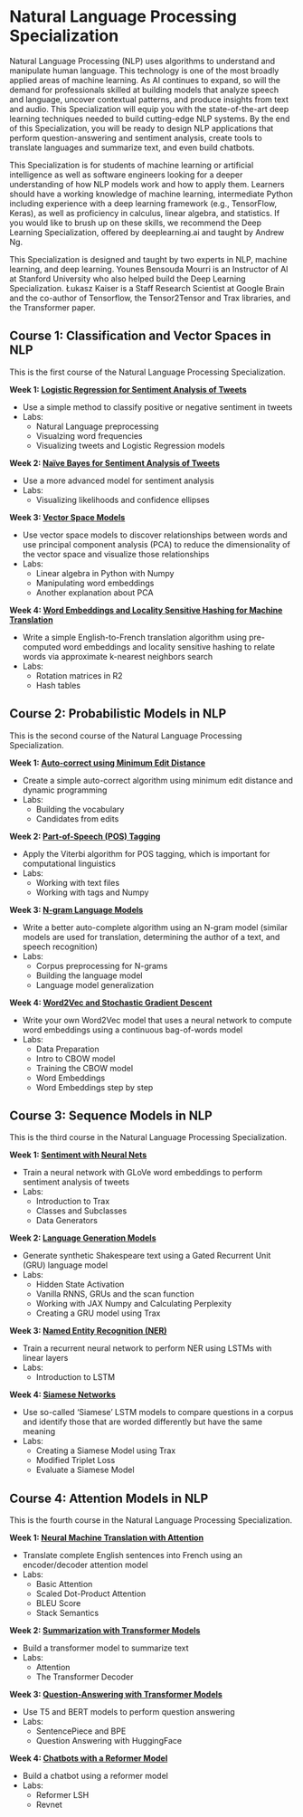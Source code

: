# Natural Language Processing Specialization

Natural Language Processing (NLP) uses algorithms to understand and manipulate human language. This technology is one of the most broadly applied areas of machine learning. As AI continues to expand, so will the demand for professionals skilled at building models that analyze speech and language, uncover contextual patterns, and produce insights from text and audio.
This Specialization will equip you with the state-of-the-art deep learning techniques needed to build cutting-edge NLP systems. By the end of this Specialization, you will be ready to design NLP applications that perform question-answering and sentiment analysis, create tools to translate languages and summarize text, and even build chatbots.

This Specialization is for students of machine learning or artificial intelligence as well as software engineers looking for a deeper understanding of how NLP models work and how to apply them. Learners should have a working knowledge of machine learning, intermediate Python including experience with a deep learning framework (e.g., TensorFlow, Keras), as well as proficiency in calculus, linear algebra, and statistics. If you would like to brush up on these skills, we recommend the Deep Learning Specialization, offered by deeplearning.ai and taught by Andrew Ng.

This Specialization is designed and taught by two experts in NLP, machine learning, and deep learning. Younes Bensouda Mourri is an Instructor of AI at Stanford University who also helped build the Deep Learning Specialization. Łukasz Kaiser is a Staff Research Scientist at Google Brain and the co-author of Tensorflow, the Tensor2Tensor and Trax libraries, and the Transformer paper.

## Course 1: Classification and Vector Spaces in NLP

This is the first course of the Natural Language Processing Specialization.

**Week 1: [Logistic Regression for Sentiment Analysis of Tweets](1_classification_vector_spaces/Week_1/assignment/C1_W1_Assignment.ipynb)**

- Use a simple method to classify positive or negative sentiment in tweets
- Labs:
	- Natural Language preprocessing
	- Visualzing word frequencies
	- Visualizing tweets and Logistic Regression models 	

**Week 2: [Naïve Bayes for Sentiment Analysis of Tweets](1_classification_vector_spaces/Week_2/assignment/C1_W2_Assignment.ipynb)**

- Use a more advanced model for sentiment analysis
- Labs:
	- Visualizing likelihoods and confidence ellipses

**Week 3: [Vector Space Models](1_classification_vector_spaces/Week_3/assignment/C1_W3_Assignment.ipynb)**

- Use vector space models to discover relationships between words and use principal component analysis (PCA) to reduce the dimensionality of the vector space and visualize those relationships
- Labs:
	- Linear algebra in Python with Numpy
	- Manipulating word embeddings
	- Another explanation about PCA

**Week 4: [Word Embeddings and Locality Sensitive Hashing for Machine Translation](1_classification_vector_spaces/Week_4/assignment/C1_W4_Assignment.ipynb)**

- Write a simple English-to-French translation algorithm using pre-computed word embeddings and locality sensitive hashing to relate words via approximate k-nearest neighbors search
- Labs:
	- Rotation matrices in R2
	- Hash tables


## Course 2: Probabilistic Models in NLP

This is the second course of the Natural Language Processing Specialization.

**Week 1: [Auto-correct using Minimum Edit Distance](2_probabilistic_models/Week_1/assignment/C2_W1_Assignment.ipynb)**

- Create a simple auto-correct algorithm using minimum edit distance and dynamic programming
- Labs:
	- Building the vocabulary
	- Candidates from edits

**Week 2: [Part-of-Speech (POS) Tagging](2_probabilistic_models/Week_2/assignment/C2_W2_Assignment.ipynb)**

- Apply the Viterbi algorithm for POS tagging, which is important for computational linguistics
- Labs:
	- Working with text files
	- Working with tags and Numpy

**Week 3: [N-gram Language Models](2_probabilistic_models/Week_3/assignment/C2_W3_Assignment.ipynb)**

- Write a better auto-complete algorithm using an N-gram model (similar models are used for translation, determining the author of a text, and speech recognition)
- Labs:
	- Corpus preprocessing for N-grams
	- Building the language model
	- Language model generalization

**Week 4: [Word2Vec and Stochastic Gradient Descent](2_probabilistic_models/Week_4/assignment/C2_W4_Assignment.ipynb)**

- Write your own Word2Vec model that uses a neural network to compute word embeddings using a continuous bag-of-words model
- Labs:
	- Data Preparation
	- Intro to CBOW model
	- Training the CBOW model
	- Word Embeddings
	- Word Embeddings step by step


## Course 3: Sequence Models in NLP

This is the third course in the Natural Language Processing Specialization.

**Week 1: [Sentiment with Neural Nets](3_sequence_models/Week_1/assignment/C3_W1_Assignment.ipynb)**

- Train a neural network with GLoVe word embeddings to perform sentiment analysis of tweets
- Labs:
	- Introduction to Trax
	- Classes and Subclasses
	- Data Generators

**Week 2: [Language Generation Models](3_sequence_models/Week_2/assignment/C3_W2_Assignment.ipynb)**

- Generate synthetic Shakespeare text using a Gated Recurrent Unit (GRU) language model
- Labs:
	- Hidden State Activation
	- Vanilla RNNS, GRUs and the scan function
	- Working with JAX Numpy and Calculating Perplexity
	- Creating a GRU model using Trax

**Week 3: [Named Entity Recognition (NER)](3_sequence_models/Week_3/assignment/C3_W3_Assignment.ipynb)**

- Train a recurrent neural network to perform NER using LSTMs with linear layers
- Labs:
	- Introduction to LSTM

**Week 4: [Siamese Networks](3_sequence_models/Week_4/assignment/C3_W4_Assignment.ipynb)**

- Use so-called ‘Siamese’ LSTM models to compare questions in a corpus and identify those that are worded differently but have the same meaning
- Labs:
	- Creating a Siamese Model using Trax
	- Modified Triplet Loss
	- Evaluate a Siamese Model

## Course 4: Attention Models in NLP

This is the fourth course in the Natural Language Processing Specialization.

**Week 1: [Neural Machine Translation with Attention](4_attention_models/Week_1/assignment/C4_W1_Assignment.ipynb)**

- Translate complete English sentences into French using an encoder/decoder attention model
- Labs:
	- Basic Attention
	- Scaled Dot-Product Attention
	- BLEU Score
	- Stack Semantics

**Week 2: [Summarization with Transformer Models](4_attention_models/Week_2/assignment/C4_W2_Assignment.ipynb)**

- Build a transformer model to summarize text
- Labs:
	- Attention
	- The Transformer Decoder

**Week 3: [Question-Answering with Transformer Models](4_attention_models/Week_3/assignment/C4_W3_Assignment.ipynb)**

- Use T5 and BERT models to perform question answering
- Labs:
	- SentencePiece and BPE
	- Question Answering with HuggingFace 

**Week 4: [Chatbots with a Reformer Model](4_attention_models/Week_4/assignment/C4_W4_Assignment.ipynb)**

- Build a chatbot using a reformer model
- Labs:
	- Reformer LSH
	- Revnet
